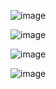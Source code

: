 ![image](https://github.com/VasyaTarn/asp_hw_1/assets/126779570/021d4c72-735b-4e05-9a8a-2f9037e78f2d)

![image](https://github.com/VasyaTarn/asp_hw_1/assets/126779570/e7402042-5502-4f0d-8f28-b5b7479308db)

![image](https://github.com/VasyaTarn/asp_hw_1/assets/126779570/12b469d3-bc85-46c8-8f0b-9c6bb2a36145)

![image](https://github.com/VasyaTarn/asp_hw_1/assets/126779570/4af50af2-0f94-4187-9ed7-2e34b42f362c)



